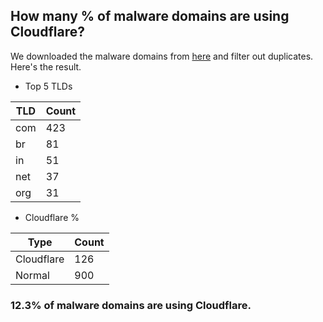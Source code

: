 ## How many % of malware domains are using Cloudflare?


We downloaded the malware domains from [here](https://urlhaus.abuse.ch) and filter out duplicates.
Here's the result.


[//]: # (start replacement)


- Top 5 TLDs

| TLD | Count |
| --- | --- |
| com | 423 |
| br | 81 |
| in | 51 |
| net | 37 |
| org | 31 |


- Cloudflare %

| Type | Count |
| --- | --- |
| Cloudflare | 126 |
| Normal | 900 |


### 12.3% of malware domains are using Cloudflare.